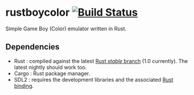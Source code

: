 # rustboycolor [![Build Status](https://travis-ci.org/pierreyoda/rustboycolor.svg?branch=master)](https://travis-ci.org/pierreyoda/rustboycolor)
Simple Game Boy (Color) emulator written in Rust.

## Dependencies
- Rust : compiled against the latest [Rust *stable* branch][rust-stable] (1.0 currently). The latest nightly should work too.
- Cargo : Rust package manager.
- SDL2 : requires the development libraries and the associated [Rust binding][rust-sdl2].

[rust-stable]: https://github.com/rust-lang/rust/tree/stable
[rust-sdl2]: https://github.com/AngryLawyer/rust-sdl2
